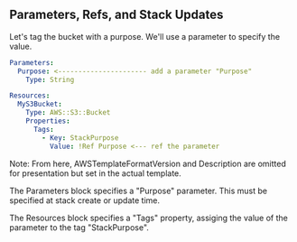 ## Parameters, Refs, and Stack Updates

Let's tag the bucket with a purpose. We'll use a parameter to specify the value.

```yaml
Parameters:
  Purpose: <---------------------- add a parameter "Purpose"
    Type: String

Resources:
  MyS3Bucket:
    Type: AWS::S3::Bucket
    Properties:
      Tags:
        - Key: StackPurpose
          Value: !Ref Purpose <--- ref the parameter

```

Note:
From here, AWSTemplateFormatVersion and Description are omitted for presentation but set in the actual template.

The Parameters block specifies a "Purpose" parameter. This must be specified at stack create or update time.

The Resources block specifies a "Tags" property, assiging the value of the parameter to the tag "StackPurpose".
